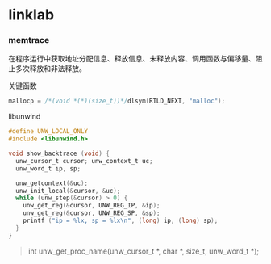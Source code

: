 # linklab

### memtrace

在程序运行中获取地址分配信息、释放信息、未释放内容、调用函数与偏移量、阻止多次释放和非法释放。

关键函数

```c
mallocp = /*(void *(*)(size_t))*/dlsym(RTLD_NEXT, "malloc");
```

libunwind
```c
#define UNW_LOCAL_ONLY
#include <libunwind.h>

void show_backtrace (void) {
  unw_cursor_t cursor; unw_context_t uc;
  unw_word_t ip, sp;

  unw_getcontext(&uc);
  unw_init_local(&cursor, &uc);
  while (unw_step(&cursor) > 0) {
    unw_get_reg(&cursor, UNW_REG_IP, &ip);
    unw_get_reg(&cursor, UNW_REG_SP, &sp);
    printf ("ip = %lx, sp = %lx\n", (long) ip, (long) sp);
  }
}
```
>int unw_get_proc_name(unw_cursor_t *, char *, size_t, unw_word_t *);   
